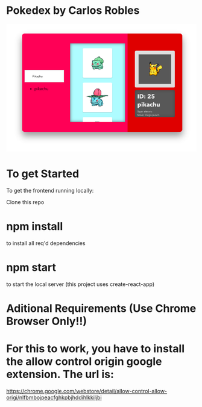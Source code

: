 # Pokedex by Carlos Robles

![principal](pikachu.png)

# To get Started

To get the frontend running locally:

Clone this repo
# npm install
to install all req'd dependencies
# npm start
to start the local server (this project uses create-react-app)

# Aditional Requirements (Use Chrome Browser Only!!)
# For this to work, you have to install the allow control origin google extension. The url is:

https://chrome.google.com/webstore/detail/allow-control-allow-origi/nlfbmbojpeacfghkpbjhddihlkkiljbi





